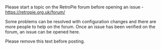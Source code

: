 Please start a topic on the RetroPie forum before opening an issue - https://retropie.org.uk/forum/

Some problems can be resolved with configuration changes and there are more people to help on the forum.
Once an issue has been verified on the forum, an issue can be opened here.

Please remove this text before posting.
